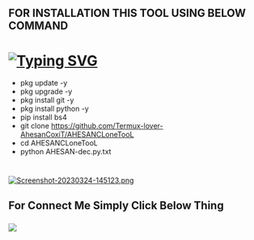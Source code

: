 ## FOR INSTALLATION THIS TOOL USING BELOW COMMAND
# [![Typing SVG](https://readme-typing-svg.demolab.com?font=Fira+Code&size=30&pause=1000&color=76FFA3&width=435&lines=%F0%9F%98%88FaCEBooK+CLONING+TOOL%F0%9F%91%BF)](https://git.io/typing-svg)


- pkg update -y
- pkg upgrade -y
- pkg install git -y
- pkg install python -y
- pip install bs4
- git clone https://github.com/Termux-lover-AhesanCoxiT/AHESANCLoneTooL
- cd AHESANCLoneTooL 
- python AHESAN-dec.py.txt
#

[![Screenshot-20230324-145123.png](https://i.postimg.cc/Xv37PMN9/Screenshot-20230324-145123.png)](https://postimg.cc/HrZgJhyL)


## For Connect Me Simply Click Below Thing

### <p align="left">
  <a href="https://www.facebook.com/profile.php?id=100090225054162" target="_blank"><img src="https://img.shields.io/badge/PAGE-It'z--AHESAN-green?style=for-the-badge&logo=page"></a>
